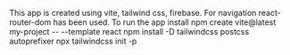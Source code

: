 This app is created using vite, tailwind css, firebase.
For navigation react-router-dom has been used.
To run the app install 
npm create vite@latest my-project -- --template react
npm install -D tailwindcss postcss autoprefixer
npx tailwindcss init -p

